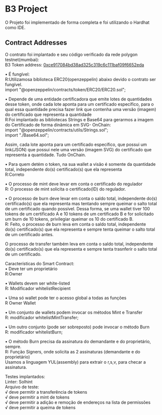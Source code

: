# B3 Project


O Projeto foi implementado de forma completa  e foi utilizando o Hardhat como IDE. 


## Contract Addresses
O contrato foi implantado e seu código verificado da rede polygon testnet(mumbai):<br/>
B3 Token address: [0xce917084bd38ad325c319c6c111baf09f6652eda](https://mumbai.polygonscan.com/address/0xce917084bd38ad325c319c6c111baf09f6652eda)
<br/>


• É fungível: <br/>
 R:Utilizamosa biblioteca ERC20(openzeppelin) abaixo devido o contrato ser fungível.<br/>
import "@openzeppelin/contracts/token/ERC20/ERC20.sol";<br/>

• Depende de uma entidade certificadora  que emite lotes de quantidades desse token, onde cada lote aponta para um certificado específico, para o qual essa quantidade precisa fazer link que contenha uma versão (imagem) do certificado que representa a quantidade<br/>
R:Foi implantado as bibliotecas Strings e Base64 para gerarmos a imagem do Certificado de forma dinâmica em SVG- OnChain:<br/>
import "@openzeppelin/contracts/utils/Strings.sol";<br/>
import "./Base64.sol";<br/>

Assim, cada lote aponta para um certificado específico, que possui um link(JSON) que possui nele uma versão (imagem SVG) do certificado que representa a quantidade. Tudo OnChain.

• Para quem detém o token, na sua wallet a visão é somente da quantidade total, independente do(s) certificado(s) que ela representa<br/>
R:Correto

• O processo de mint deve levar em conta o certificado do regulador<br/>
R: O processo de mint solicita o certificado(ID) do regulador.

• O processo de burn deve levar em conta o saldo total, independente do(s) certificado(s) que ela representa mas tentando sempre queimar o salto total de um certificado quando possível. Dessa forma, se uma wallet tiver 100 tokens de um certificado A e 10 tokens de um certificado B e for solicitado um burn de 10 tokens, privilegiar queimar os 10 do certificado B.<br/>
R: Feito, o processo de burn leva em conta o saldo total, independente do(s) certificado(s) que ela representa e sempre tenta queimar o salto total de um certificado antes.<br/>

O processo de transfer também leva em conta o saldo total, independente do(s) certificado(s) que ela representa e sempre tenta trasnferir o salto total de um certificado.<br/>

Características do Smart Contract:<br/>
• Deve ter um proprietário<br/>
R:Owner<br/>

• Wallets devem ser white-listed<br/>
R: Modificador whitelistRecipient <br/>

• Uma só wallet pode ter o acesso global a todas as funções<br/>
R Owner Wallet<br/>

• Um conjunto de wallets podem invocar os métodos Mint e Transfer<br/>
R: modificador whitelistMintTransfer; <br/>

• Um outro conjunto (pode ser sobreposto) pode invocar o método Burn<br/>
R: modificador whitelistBurn; <br/>

• O método Burn precisa da assinatura do demandante e do proprietário, sempre.<br/>
R: Função Signers, onde solicita as 2 assinaturas (demandante e do proprietário)<br/>
Usamos a linguagem YUL(assembly) para extrair o r,s,v, para checar a assinatura.

Testes implantados:<br/>
Linter: Solhint<br/>
Arquivo de teste:<br/>
    √ deve permitir a transferência de tokens<br/>
    √ deve permitir a mint de tokens<br/>
    √ deve permitir a adição e remoção de endereços na lista de permissões<br/>
    √ deve permitir a queima de tokens<br/>
```shell

```
